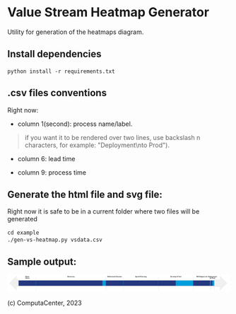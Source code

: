 # Value Stream Heatmap Generator

Utility for generation of the heatmaps diagram.

## Install dependencies

```
python install -r requirements.txt
```


## .csv files conventions

Right now:

* column 1(second): process name/label. 
> if you want it to be rendered over two lines, use backslash n characters, for example: "Deployment\nto Prod").

* column 6: lead time

* column 9: process time


## Generate the html file and svg file:

Right now it is safe to be in a current folder where two files will be generated
```
cd example
./gen-vs-heatmap.py vsdata.csv
```

## Sample output: 

![](docs/vsdata-svg.png)


(c) ComputaCenter, 2023

